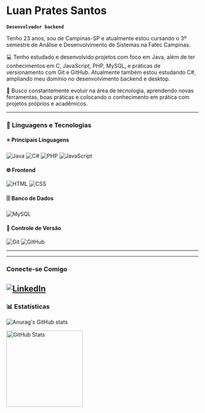 #  Luan Prates Santos

**`Desenvolvedor backend`**

Tenho 23 anos, sou de Campinas-SP e atualmente estou cursando o 3º semestre de Análise e Desenvolvimento de Sistemas na Fatec Campinas.

💻 Tenho estudado e desenvolvido projetos com foco em Java, além de ter conhecimentos em C, JavaScript, PHP, MySQL, e práticas de versionamento com Git e GitHub. Atualmente também estou estudando C#, ampliando meu domínio no desenvolvimento backend e desktop.

🚀 Busco constantemente evoluir na área de tecnologia, aprendendo novas ferramentas, boas práticas e colocando o conhecimento em prática com projetos próprios e acadêmicos.

---

### 🤖 Linguagens e Tecnologias

#### ⭐ Principais Linguagens
![Java](https://img.shields.io/badge/Java-ED8B00?style=for-the-badge&logo=java&logoColor=white)
![C#](https://img.shields.io/badge/C%23-239120?style=for-the-badge&logo=c-sharp&logoColor=white)
![PHP](https://img.shields.io/badge/PHP-777BB4?style=for-the-badge&logo=php&logoColor=white)
![JavaScript](https://img.shields.io/badge/JavaScript-F7DF1E?style=for-the-badge&logo=javascript&logoColor=black)

#### 🌐 Frontend
![HTML](https://img.shields.io/badge/HTML5-E34F26?style=for-the-badge&logo=html5&logoColor=white)
![CSS](https://img.shields.io/badge/CSS3-1572B6?style=for-the-badge&logo=css3&logoColor=white)

#### 🗄️ Banco de Dados
![MySQL](https://img.shields.io/badge/MySQL-005E87?style=for-the-badge&logo=mysql&logoColor=white)

#### 🔧 Controle de Versão
![Git](https://img.shields.io/badge/Git-F05032?style=for-the-badge&logo=git&logoColor=white)
![GitHub](https://img.shields.io/badge/GitHub-181717?style=for-the-badge&logo=github&logoColor=white)

---

---

### **Conecte-se Comigo**

[![LinkedIn](https://img.shields.io/badge/LinkedIn-0077B5?style=for-the-badge&logo=linkedin&logoColor=white)](www.linkedin.com/in/luan-prates-25557519b)
---

### 📊 Estatísticas

![Anurag's GitHub stats](https://github-readme-stats.vercel.app/api?username=LuanPrates-1&show_icons=true&bg_color=00000000)

<img 
  align="left" 
  alt="GitHub Stats" 
  height="200" 
  src="https://github-readme-stats.vercel.app/api/top-langs/?username=LuanPrates-1&theme=tokyonight&layout=compact&custom_title=Tecnologias&langs_count=9" 
/>

